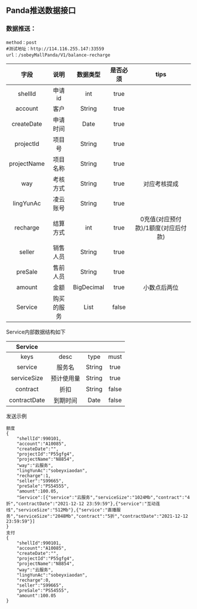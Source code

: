 ## Panda推送数据接口

### 数据推送：

```
method：post
#测试地址：http://114.116.255.147:33559
url：/sobeyMallPanda/V1/balance-recharge
```

|    字段     |    说明    |  数据类型  | 是否必须 |                tips                 |
| :---------: | :--------: | :--------: | :------: | :---------------------------------: |
|   shellId   |   申请id   |    int     |   true   |                                     |
|   account   |    客户    |   String   |   true   |                                     |
| createDate  |  申请时间  |    Date    |   true   |                                     |
|  projectId  |   项目号   |   String   |   true   |                                     |
| projectName |  项目名称  |   String   |   true   |                                     |
|     way     |  考核方式  |   String   |   true   |            对应考核提成             |
|  lingYunAc  |  凌云账号  |   String   |   true   |                                     |
|  recharge   |  结算方式  |    int     |   true   | 0充值(对应预付款)/1额度(对应后付款) |
|   seller    |  销售人员  |   String   |   true   |                                     |
|   preSale   |  售前人员  |   String   |   true   |                                     |
|   amount    |    金额    | BigDecimal |   true   |            小数点后两位             |
|   Service   | 购买的服务 |    List    |  false   |                                     |

Service内部数据结构如下

|   Service    |            |        |       |
| :----------: | :--------: | :----: | :---: |
|     keys     |    desc    |  type  | must  |
|   service    |   服务名   | String | true  |
| serviceSize  | 预计使用量 | String | true  |
|   contract   |    折扣    | String | false |
| contractDate |  到期时间  |  Date  | false |

发送示例

```
额度
{
	"shellId":990101,
    "account":"A10085",
    "createDate":"",
    "projectId":"P55gfg4",
    "projectName":"N8854", 
    "way":"云服务",
    "lingYunAc":"sobeyxiaodan",
    "recharge":1,
    "seller":"S99665",
    "preSale":"PS54555",
    "amount":100.05,
    "Service":[{"service":"云服务","serviceSize":"1024Mb","contract":"4折","contractDate":"2021-12-12 23:59:59"},{"service":"互动连线","serviceSize":"512Mb"},{"service":"直播服务","serviceSize":"2048Mb","contract":"5折","contractDate":"2021-12-12 23:59:59"}]
}
支付
{
	"shellId":990101,
    "account":"A10085",
    "createDate":"",
    "projectId":"P55gfg4",
    "projectName":"N8854", 
    "way":"云服务",
    "lingYunAc":"sobeyxiaodan",
    "recharge":0,
    "seller":"S99665",
    "preSale":"PS54555",
    "amount":100.05
}
```